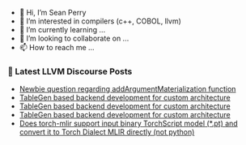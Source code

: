 - 👋 Hi, I’m Sean Perry
- 👀 I’m interested in compilers (c++, COBOL, llvm)
- 🌱 I’m currently learning ...
- 💞️ I’m looking to collaborate on ...
- 📫 How to reach me ...

<!---
s66perry/s66perry is a ✨ special ✨ repository because its `README.md` (this file) appears on your GitHub profile.
You can click the Preview link to take a look at your changes.
--->
### 📕 Latest LLVM Discourse Posts

<!-- DISCOURSE-LLVM:START -->
- [Newbie question regarding addArgumentMaterialization function](https://discourse.llvm.org/t/newbie-question-regarding-addargumentmaterialization-function/70487#post_2)
- [TableGen based backend development for custom architecture](https://discourse.llvm.org/t/tablegen-based-backend-development-for-custom-architecture/70488#post_5)
- [TableGen based backend development for custom architecture](https://discourse.llvm.org/t/tablegen-based-backend-development-for-custom-architecture/70488#post_4)
- [TableGen based backend development for custom architecture](https://discourse.llvm.org/t/tablegen-based-backend-development-for-custom-architecture/70488#post_3)
- [Does torch-mlir support input binary TorchScript model &lpar;*.pt&rpar; and convert it to Torch Dialect MLIR directly &lpar;not python&rpar;](https://discourse.llvm.org/t/does-torch-mlir-support-input-binary-torchscript-model-pt-and-convert-it-to-torch-dialect-mlir-directly-not-python/70182#post_4)
<!-- DISCOURSE-LLVM:END -->
